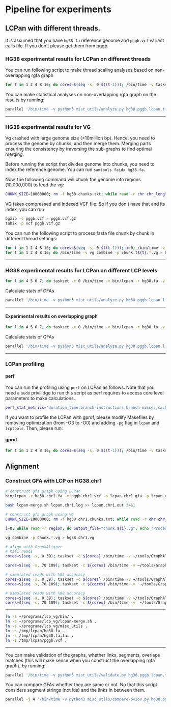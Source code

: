 # Pipeline for experiments

## LCPan with different threads.

It is assumed that you have `hg38.fa` reference genome and `pggb.vcf` variant calls file. If you don't please get them from [pggb](https://s3-us-west-2.amazonaws.com/human-pangenomics/index.html?prefix=pangenomes/freeze/freeze1/pggb/vcfs/)

### HG38 experimental results for LCPan on different threads

You can run following script to make thread scaling analyses based on non-overlapping rgfa graph

```sh
for t in 1 2 4 8 16; do cores=$(seq -s, 0 $((t-1))); /bin/time -v taskset -c ${cores} bin/lcpan -r hg38.fa -v pggb.vcf -o hg38.pggb.lcpan.t${t}.rgfa -t $t -p hg38.pggb.lcpan.t${t} --verbose > hg38.pggb.lcpan.t${t}.out 2>&1; /bin/time -v bash lcpan-merge.sh hg38.pggb.lcpan.t${t}.log >> hg38.pggb.lcpan.t${t}.out 2>&1; done
```

You can make statistical analyses on non-overlapping rgfa graph on the results by running:

```sh
parallel '/bin/time -v python3 misc_utils/analyze.py hg38.pggb.lcpan.t{}.rgfa >> hg38.pggb.lcpan.t{}.out 2>&1' ::: 1 2 4 8 16
```

---

### HG38 experimental results for VG

Vg crashed with large genome size (>10million bp). Hence, you need to process the genome by chunks, and then merge them. Merging parts ensuring the consistency by traversing the sub-graphs to find optimal merging.

Before running the script that divides genome into chunks, you need to index the reference genome. You can run `samtools faidx hg38.fa`.

Now, the following command will chunk the genome into regions (10,000,000) to feed the vg:

```sh
CHUNK_SIZE=10000000; rm -f hg38.chunks.txt; while read -r chr chr_length _; do for ((i = 0; i * CHUNK_SIZE < chr_length; i++)); do start=$((i * CHUNK_SIZE + 1)); end=$(((i + 1) * CHUNK_SIZE)); [[ $end -gt $chr_length ]] && end=$chr_length; echo "${chr}:${start}-${end}" >> hg38.chunks.txt; done; done < ../hg38.fa.fai
```

VG takes compressed and indexed VCF file. So if you don't have that and its index, you can run

```sh
bgzip -c pggb.vcf > pggb.vcf.gz
tabix -p vcf pggb.vcf.gz
```

You can run the following script to process fasta file chunk by chunk in different thread settings:

```sh
for t in 1 2 4 8 16; do cores=$(seq -s, 0 $((t-1))); i=0; /bin/time -v taskset -c ${cores} bash -c "while read -r region; do output_file='chunk.t${t}.'\"\${i}\"'.vg'; vg construct -r hg38.fa -v pggb.vcf.gz -f -R \"\$region\" -t ${t} > \"\$output_file\"; ((i++)); done < hg38.chunks.txt"  > hg38.pggb.vg.t${t}.out 2>&1; done
for t in 1 2 4 8 16; do /bin/time -v vg combine -p chunk.t${t}.*.vg > hg38.pggb.t${t}.vg; rm chunk.t${t}.*.vg; done
```

---

### HG38 experimental results for LCPan on different LCP levels

```sh
for l in 4 5 6 7; do taskset -c 0 /bin/time -v bin/lcpan -r hg38.fa -v pggb.vcf -o hg38.pggb.lcpan.l${l}.rgfa -l ${l} -p hg38.pggb.lcpan.l${l} --verbose > hg38.pggb.lcpan.l${l}.out 2>&1; /bin/time -v bash lcpan-merge.sh hg38.pggb.lcpan.l${l}.log >> hg38.pggb.lcpan.l${l}.out 2>&1; done
```

Calculate stats of GFAs

```sh
parallel '/bin/time -v python3 misc_utils/analyze.py hg38.pggb.lcpan.l{}.rgfa >> hg38.pggb.lcpan.l{}.out 2>&1' ::: 4 5 6 7
```

---

#### Experimental results on overlapping graph

```sh
for l in 4 5 6 7; do taskset -c 0 /bin/time -v bin/lcpan -r hg38.fa -v pggb.vcf -o hg38.pggb.lcpan.l${l}.rgfa -l ${l} -p hg38.pggb.lcpan.l${l} -s --verbose > hg38.pggb.lcpan.l${l}.out 2>&1; /bin/time -v bash lcpan-merge.sh hg38.pggb.lcpan.l${l}.log >> hg38.pggb.lcpan.l${l}.out 2>&1; done
```

Calculate stats of GFAs

```sh
parallel '/bin/time -v python3 misc_utils/analyze.py hg38.pggb.lcpan.l{}.rgfa >> hg38.pggb.lcpan.l{}.out 2>&1' ::: 4 5 6 7
```

---

### LCPan profiling

#### perf

You can run the profiling using `perf` on LCPan as follows. Note that you need a `sudo` privilidge to run this script as perf requires to access core level parameters to make calculations.

```sh
perf_stat_metrics="duration_time,branch-instructions,branch-misses,cache-misses,cache-references,cpu-cycles,instructions,mem-loads,mem-stores,cycles,instructions,branches,faults,migrations,L1-dcache-loads,L1-dcache-stores,L1-dcache-prefetch-misses,L1-dcache-load-misses,LLC-loads,LLC-load-misses,LLC-stores,LLC-store-misses,LLC-prefetch-misses"; for t in 1 2 4 8 16; do cores=$(seq -s, 0 $((t-1))); sudo perf stat -o "hg38.pggb.lcpan.t${t}.perf-stat.txt" -B -e $perf_stat_metrics  taskset -c ${cores} bin/lcpan -r hg38.fa -v pggb.vcf -o hg38.pggb.lcpan.t${t}.perf.rgfa -t $t -p hg38.pggb.lcpan.t${t}.perf --verbose > hg38.pggb.lcpan.t${t}.perf.out 2>&1; sudo chown "$USER:$USER" "hg38.pggb.lcpan.t${t}.perf-stat.txt"; for ((i=1; i<=${t}; i++)); do sudo chown "$USER:$USER" hg38.pggb.lcpan.t${t}.perf.rgfa.${i}; sudo chown "$USER:$USER" hg38.pggb.lcpan.t${t}.log; done; sudo chown "$USER:$USER" hg38.pggb.lcpan.t${t}.perf.rgfa; /bin/time -v bash lcpan-merge.sh hg38.pggb.lcpan.t${t}.perf.log >> hg38.pggb.lcpan.t${t}.perf.out 2>&1; done
```

If you want to profile the LCPan with gprof, please modify Makefiles by removing optimization (from -O3 to -O0) and adding `-pg` flag in `lcpan` and `lcptools`. Then, please run:

#### gprof

```sh
for t in 1 2 4 8 16; do cores=$(seq -s, 0 $((t-1))); /bin/time -v taskset -c ${cores} bin/lcpan -r hg38.fa -v pggb.vcf -o hg38.pggb.lcpan.t${t}.gprof.rgfa -t $t -p hg38.pggb.lcpan.t${t}.gprof --verbose > hg38.pggb.lcpan.t${t}.gprof.out 2>&1; mv gmon.out gmon.out.t${t}; /bin/time -v bash lcpan-merge.sh hg38.pggb.lcpan.t${t}.gprof.log >> hg38.pggb.lcpan.t${t}.gprof.out 2>&1; done; for t in 1 2 4 8 16; do gprof bin/lcpan gmon.out.t${t} > hg38.pggb.lcpan.t${t}.gprof; done
```

## Alignment

### Construct GFA with LCP on HG38.chr1

```sh
# construct gfa graph using LCPan
bin/lcpan -r hg38.chr1.fa -v pggb.chr1.vcf -o lcpan.chr1.gfa -p lcpan.chr1 --verbose > lcpan.chr1.out 2>&1

bash lcpan-merge.sh lcpan.chr1.log >> lcpan.chr1.out 2>&1

# construct gfa graph using VG
CHUNK_SIZE=10000000; rm -f hg38.chr1.chunks.txt; while read -r chr chr_length _; do for ((i = 0; i * CHUNK_SIZE < chr_length; i++)); do start=$((i * CHUNK_SIZE + 1)); end=$(((i + 1) * CHUNK_SIZE)); [[ $end -gt $chr_length ]] && end=$chr_length; echo "${chr}:${start}-${end}" >> hg38.chr1.chunks.txt; done; done < ../hg38.chr1.fa.fai

i=0; while read -r region; do output_file="chunk.${i}.vg"; echo "Processing ${region}"; vg construct -r hg38.chr1.fa -v pggb.chr1.vcf.gz -f -R ${region} --threads 1 > ${output_file} || echo "Warning: vg construct failed for ${region}, skipping..."; ((i++)); done < hg38.chr1.chunks.txt

vg combine -p chunk.*.vg > hg38.chr1.vg

# align with GraphAligner
# hifi reads
cores=$(seq -s, 0 39); taskset -c ${cores} /bin/time -v ~/tools/GraphAligner/bin/GraphAligner -g ../lcpan.chr1.gfa -f hg002.chr1.subsampled.hifi.fa -a hg002.lcpan.hifi.gaf -x vg -t 40 > hg002.lcpan.hifi.out 2>&1; taskset -c ${cores} /bin/time -v  ~/tools/GraphAligner/bin/GraphAligner -g ../vg.chr1.gfa -f hg002.chr1.subsampled.hifi.fa -a hg002.vg.hifi.gaf -x vg -t 40 > vg.out 2>&1;

cores=$(seq -s, 70 109); taskset -c ${cores} /bin/time -v ~/tools/GraphAligner/bin/GraphAligner -g ../lcpan.chr1.gfa -f hg002.chr1.subsampled.85.fa -a hg002.lcpan.85.gaf -x vg -t 40 > hg002.lcpan.85.out 2>&1; taskset -c ${cores} /bin/time -v  ~/tools/GraphAligner/bin/GraphAligner -g ../vg.chr1.gfa -f hg002.chr1.subsampled.85.fa -a hg002.vg.85.gaf -x vg -t 40 > vg.out 2>&1;

# simulated reads with %85 accuracy
cores=$(seq -s, 0 39); taskset -c ${cores} /bin/time -v ~/tools/GraphAligner/bin/GraphAligner -g ../lcpan.chr1.gfa -f hg002.chr1.subsampled.85.fa -a hg002.lcpan.85.gaf -x vg -t 40 > hg002.lcpan.85.out 2>&1;
cores=$(seq -s, 70 109); taskset -c ${cores} /bin/time -v  ~/tools/GraphAligner/bin/GraphAligner -g ../vg.chr1.gfa -f hg002.chr1.subsampled.85.fa -a hg002.vg.85.gaf -x vg -t 40 > hg002.vg.85.out 2>&1;

# simulated reads with %90 accuracy
cores=$(seq -s, 0 39); taskset -c ${cores} /bin/time -v ~/tools/GraphAligner/bin/GraphAligner -g ../lcpan.chr1.gfa -f hg002.chr1.subsampled.90.fa -a hg002.lcpan.90.gaf -x vg -t 40 > hg002.lcpan.90.out 2>&1;
cores=$(seq -s, 70 109); taskset -c ${cores} /bin/time -v  ~/tools/GraphAligner/bin/GraphAligner -g ../vg.chr1.gfa -f hg002.chr1.subsampled.90.fa -a hg002.vg.90.gaf -x vg -t 40 > hg002.vg.90.out 2>&1;
```

---

```sh
ln -s ~/programs/lcp_vg/bin/ .
ln -s ~/programs/lcp_vg/lcpan-merge.sh .
ln -s ~/programs/lcp_vg/misc_utils .
ln -s /tmp/lcpan/hg38.fa .
ln -s /tmp/lcpan/hg38.fa.fai .
ln -s /tmp/lcpan/pggb.vcf .
```

---

You can make validation of the graphs, whether links, segments, overlaps matches (this will make sense when you construct the overlapping rgfa graph), by running:

```sh
parallel '/bin/time -v python3 misc_utils/validate.py hg38.pggb.lcpan.t{}.rgfa >> hg38.pggb.lcpan.t{}.out 2>&1' ::: 1 2 4 8 16
```

You can compare GFAs whether they are same or not. No that this script considers segment strings (not ids) and the links in between them.

```sh
parallel -j 4 '/bin/time -v python3 misc_utils/compare-ov2ov.py hg38.pggb.lcpan.t1.rgfa hg38.pggb.lcpan.t{}.rgfa >> hg38.pggb.lcpan.t${t}.out 2>&1' ::: 2 4 8 16
```